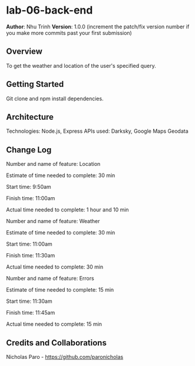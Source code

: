 # lab-06-back-end

**Author**: Nhu Trinh
**Version**: 1.0.0 (increment the patch/fix version number if you make more commits past your first submission)

## Overview
To get the weather and location of the user's specified query.

## Getting Started
Git clone and npm install dependencies.

## Architecture
Technologies: Node.js, Express
APIs used: Darksky, Google Maps Geodata

## Change Log

Number and name of feature: Location

Estimate of time needed to complete: 30 min

Start time: 9:50am

Finish time: 11:00am

Actual time needed to complete: 1 hour and 10 min

Number and name of feature: Weather

Estimate of time needed to complete: 30 min

Start time: 11:00am

Finish time: 11:30am

Actual time needed to complete: 30 min

Number and name of feature: Errors

Estimate of time needed to complete: 15 min

Start time: 11:30am

Finish time: 11:45am

Actual time needed to complete: 15 min


## Credits and Collaborations
Nicholas Paro - https://github.com/paronicholas

